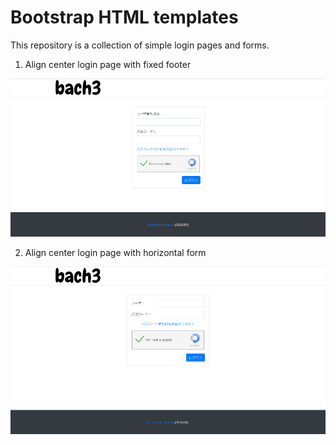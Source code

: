 # Bootstrap HTML templates

This repository is a collection of simple login pages and forms.

1. Align center login page with fixed footer

![align-center-login-page](https://github.com/bach3/html_template_forms/blob/master/preview/signin-center-fixbottom-thumb.png)

2. Align center login page with horizontal form

![align-center-login-page-horizontal-form](https://github.com/bach3/html_template_forms/blob/master/preview/signin-horizontal-thumb.png)

